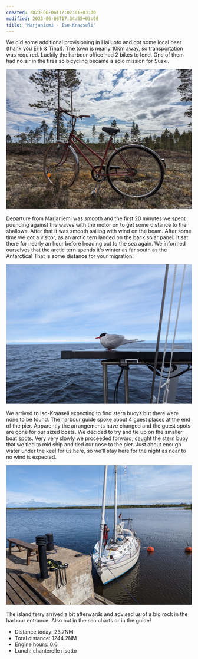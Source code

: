 ```yaml
---
created: 2023-06-06T17:02:01+03:00
modified: 2023-06-06T17:34:55+03:00
title: 'Marjaniemi - Iso-Kraaseli'
---
```


We did some additional provisioning in Hailuoto and got some local beer (thank you Erik & Tina!). The town is nearly 10km away, so transportation was required. Luckily the harbour office had 2 bikes to lend. One of them had no air in the tires so bicycling became a solo mission for Suski. 

![Image](../2023/d23739b40cff32946014e31428e739b3.jpg) 

Departure from Marjaniemi was smooth and the first 20 minutes we spent pounding against the waves with the motor on to get some distance to the shallows. After that it was smooth sailing with wind on the beam. After some time we got a visitor, as an arctic tern landed on the back solar panel. It sat there for nearly an hour before heading out to the sea again. We informed ourselves that the arctic tern spends it's winter as far south as the Antarctica! That is some distance for your migration!

![Image](../2023/eeaa63bfadc9e5222ee207a712480df1.jpg) 

We arrived to Iso-Kraaseli expecting to find stern buoys but there were none to be found. The harbour guide spoke about 4 guest places at the end of the pier. Apparently the arrangements have changed and the guest spots are gone for our sized boats. We decided to try and tie up on the smaller boat spots. Very very slowly we proceeded forward, caught the stern buoy that we tied to mid ship and tied our nose to the pier. Just about enough water under the keel for us here, so we'll stay here for the night as near to no wind is expected.

![Image](../2023/918d3d130c003a0b9cdce656ce03d7f2.jpg) 

The island ferry arrived a bit afterwards and advised us of a big rock in the harbour entrance. Also not in the sea charts or in the guide!

* Distance today: 23.7NM
* Total distance: 1244.2NM
* Engine hours: 0.6
* Lunch: chanterelle risotto
